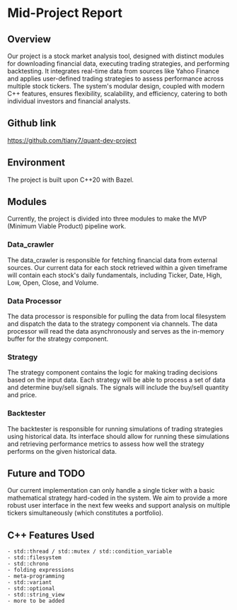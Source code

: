 # Mid-Project Report

## Overview
Our project is a stock market analysis tool, designed with distinct modules for downloading financial data, executing trading strategies, and performing backtesting. It integrates real-time data from sources like Yahoo Finance and applies user-defined trading strategies to assess performance across multiple stock tickers. The system's modular design, coupled with modern C++ features, ensures flexibility, scalability, and efficiency, catering to both individual investors and financial analysts.

## Github link
https://github.com/tiany7/quant-dev-project

## Environment
The project is built upon C++20 with Bazel.

## Modules
Currently, the project is divided into three modules to make the MVP (Minimum Viable Product) pipeline work.

### Data_crawler
The data_crawler is responsible for fetching financial data from external sources. Our current data for each stock retrieved within a given timeframe will contain each stock's daily fundamentals, including Ticker, Date, High, Low, Open, Close, and Volume.

### Data Processor
The data processor is responsible for pulling the data from local filesystem and dispatch the data to the strategy component via channels. The data processor will read the data asynchronously and serves as the in-memory buffer for the strategy component.
### Strategy
The strategy component contains the logic for making trading decisions based on the input data. Each strategy will be able to process a set of data and determine buy/sell signals. The signals will include the buy/sell quantity and price.

### Backtester
The backtester is responsible for running simulations of trading strategies using historical data. Its interface should allow for running these simulations and retrieving performance metrics to assess how well the strategy performs on the given historical data.

## Future and TODO
Our current implementation can only handle a single ticker with a basic mathematical strategy hard-coded in the system. We aim to provide a more robust user interface in the next few weeks and support analysis on multiple tickers simultaneously (which constitutes a portfolio).

## C++ Features Used
```text
- std::thread / std::mutex / std::condition_variable
- std::filesystem
- std::chrono
- folding expressions
- meta-programming
- std::variant
- std::optional
- std::string_view
- more to be added
```
